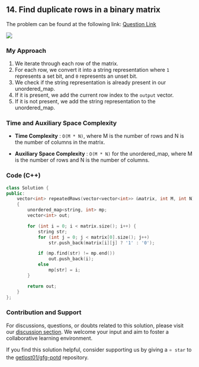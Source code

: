 ## 14. Find duplicate rows in a binary matrix
The problem can be found at the following link: [Question Link](https://www.geeksforgeeks.org/problems/find-duplicate-rows-in-a-binary-matrix/1)

![](https://badgen.net/badge/Level/Medium/yellow)

### My Approach
1. We iterate through each row of the matrix.
2. For each row, we convert it into a string representation where `1` represents a set bit, and `0` represents an unset bit.
3. We check if the string representation is already present in our unordered_map.
4. If it is present, we add the current row index to the `output` vector.
5. If it is not present, we add the string representation to the unordered_map.

### Time and Auxiliary Space Complexity

- **Time Complexity** : `O(M * N)`, where M is the number of rows and N is the number of columns in the matrix.

- **Auxiliary Space Complexity** : `O(M * N)` for the unordered_map, where M is the number of rows and N is the number of columns.

### Code (C++)
```cpp
class Solution {
public:
    vector<int> repeatedRows(vector<vector<int>> &matrix, int M, int N) 
    { 
        unordered_map<string, int> mp;
        vector<int> out;

        for (int i = 0; i < matrix.size(); i++) {
            string str;
            for (int j = 0; j < matrix[0].size(); j++)
                str.push_back(matrix[i][j] ? '1' : '0');

            if (mp.find(str) != mp.end()) 
                out.push_back(i);
            else
                mp[str] = i;
        }

        return out;
    } 
};
```

### Contribution and Support

For discussions, questions, or doubts related to this solution, please visit our [discussion section](https://github.com/getlost01/gfg-potd/discussions). We welcome your input and aim to foster a collaborative learning environment.

If you find this solution helpful, consider supporting us by giving a `⭐ star` to the [getlost01/gfg-potd](https://github.com/getlost01/gfg-potd) repository.
```